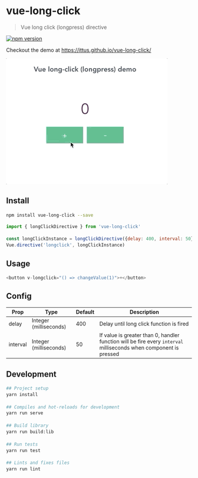 # vue-long-click

> Vue long click (longpress) directive

[![npm version](https://badge.fury.io/js/vue-long-click.svg)](https://www.npmjs.com/package/vue-long-click)

Checkout the demo at https://ittus.github.io/vue-long-click/

![DemoGIF](./images/demo.gif)

## Install

```bash
npm install vue-long-click --save
```

```javascript
import { longClickDirective } from 'vue-long-click'

const longClickInstance = longClickDirective({delay: 400, interval: 50})
Vue.directive('longclick', longClickInstance)
```

## Usage

```javascript
<button v-longclick="() => changeValue(1)">+</button>
```


## Config

| Prop                  | Type            | Default     | Description                              |
|-----------------------|-----------------|-------------|------------------------------------------|
| delay                 | Integer (milliseconds)    |      400     | Delay until long click function is fired             |
| interval                  | Integer (milliseconds)         |    50         | If value is greater than 0, handler function will be fire every `interval` milliseconds when component is pressed

## Development

```bash
## Project setup
yarn install

## Compiles and hot-reloads for development
yarn run serve

## Build library
yarn run build:lib

## Run tests
yarn run test

## Lints and fixes files
yarn run lint
```
